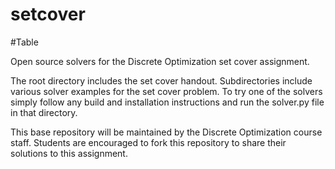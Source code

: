 setcover
========

#Table

Open source solvers for the Discrete Optimization set cover assignment.

The root directory includes the set cover handout.  Subdirectories include various solver examples for the set cover problem.  To try one of the solvers simply follow any build and installation instructions and run the solver.py file in that directory.

This base repository will be maintained by the Discrete Optimization course staff.  Students are encouraged to fork this repository to share their solutions to this assignment.
